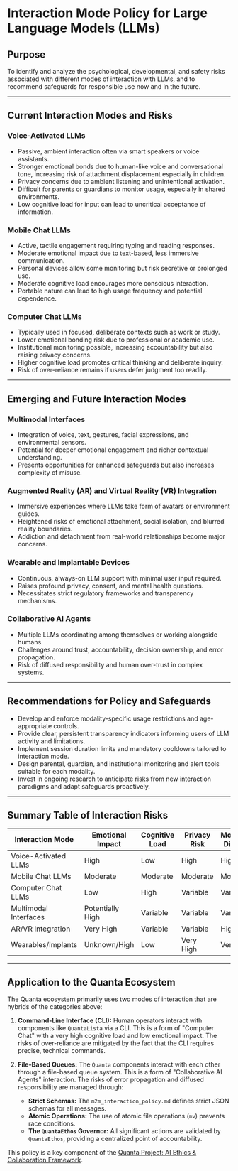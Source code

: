 # Interaction Mode Policy for Large Language Models (LLMs)

## Purpose  
To identify and analyze the psychological, developmental, and safety risks associated with different modes of interaction with LLMs, and to recommend safeguards for responsible use now and in the future.

---

## Current Interaction Modes and Risks

### Voice-Activated LLMs  
- Passive, ambient interaction often via smart speakers or voice assistants.  
- Stronger emotional bonds due to human-like voice and conversational tone, increasing risk of attachment displacement especially in children.  
- Privacy concerns due to ambient listening and unintentional activation.  
- Difficult for parents or guardians to monitor usage, especially in shared environments.  
- Low cognitive load for input can lead to uncritical acceptance of information.  

### Mobile Chat LLMs  
- Active, tactile engagement requiring typing and reading responses.  
- Moderate emotional impact due to text-based, less immersive communication.  
- Personal devices allow some monitoring but risk secretive or prolonged use.  
- Moderate cognitive load encourages more conscious interaction.  
- Portable nature can lead to high usage frequency and potential dependence.  

### Computer Chat LLMs  
- Typically used in focused, deliberate contexts such as work or study.  
- Lower emotional bonding risk due to professional or academic use.  
- Institutional monitoring possible, increasing accountability but also raising privacy concerns.  
- Higher cognitive load promotes critical thinking and deliberate inquiry.  
- Risk of over-reliance remains if users defer judgment too readily.  

---

## Emerging and Future Interaction Modes

### Multimodal Interfaces  
- Integration of voice, text, gestures, facial expressions, and environmental sensors.  
- Potential for deeper emotional engagement and richer contextual understanding.  
- Presents opportunities for enhanced safeguards but also increases complexity of misuse.  

### Augmented Reality (AR) and Virtual Reality (VR) Integration  
- Immersive experiences where LLMs take form of avatars or environment guides.  
- Heightened risks of emotional attachment, social isolation, and blurred reality boundaries.  
- Addiction and detachment from real-world relationships become major concerns.  

### Wearable and Implantable Devices  
- Continuous, always-on LLM support with minimal user input required.  
- Raises profound privacy, consent, and mental health questions.  
- Necessitates strict regulatory frameworks and transparency mechanisms.  

### Collaborative AI Agents  
- Multiple LLMs coordinating among themselves or working alongside humans.  
- Challenges around trust, accountability, decision ownership, and error propagation.  
- Risk of diffused responsibility and human over-trust in complex systems.  

---

## Recommendations for Policy and Safeguards

- Develop and enforce modality-specific usage restrictions and age-appropriate controls.  
- Provide clear, persistent transparency indicators informing users of LLM activity and limitations.  
- Implement session duration limits and mandatory cooldowns tailored to interaction mode.  
- Design parental, guardian, and institutional monitoring and alert tools suitable for each modality.  
- Invest in ongoing research to anticipate risks from new interaction paradigms and adapt safeguards proactively.  

---

## Summary Table of Interaction Risks

| Interaction Mode       | Emotional Impact       | Cognitive Load         | Privacy Risk          | Monitoring Difficulty | Attachment Risk       |
|-----------------------|-----------------------|-----------------------|-----------------------|-----------------------|----------------------|
| Voice-Activated LLMs  | High                  | Low                   | High                  | High                  | High                 |
| Mobile Chat LLMs      | Moderate              | Moderate              | Moderate              | Moderate              | Moderate             |
| Computer Chat LLMs    | Low                   | High                  | Variable              | Variable              | Low                  |
| Multimodal Interfaces | Potentially High       | Variable              | Variable              | Variable              | Potentially High     |
| AR/VR Integration     | Very High             | Variable              | Variable              | High                  | Very High            |
| Wearables/Implants    | Unknown/High          | Low                   | Very High             | Very High             | Unknown/High         |

---

## Application to the Quanta Ecosystem

The Quanta ecosystem primarily uses two modes of interaction that are hybrids of the categories above:

1.  **Command-Line Interface (CLI):** Human operators interact with components like `QuantaLista` via a CLI. This is a form of "Computer Chat" with a very high cognitive load and low emotional impact. The risks of over-reliance are mitigated by the fact that the CLI requires precise, technical commands.

2.  **File-Based Queues:** The `Quanta` components interact with each other through a file-based queue system. This is a form of "Collaborative AI Agents" interaction. The risks of error propagation and diffused responsibility are managed through:
    *   **Strict Schemas:** The `m2m_interaction_policy.md` defines strict JSON schemas for all messages.
    *   **Atomic Operations:** The use of atomic file operations (`mv`) prevents race conditions.
    *   **The `QuantaEthos` Governor:** All significant actions are validated by `QuantaEthos`, providing a centralized point of accountability.

This policy is a key component of the [Quanta Project: AI Ethics & Collaboration Framework](ethics_and_collaboration_framework.md).
